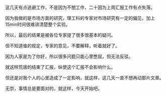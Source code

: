 这几天有点逃避工作，不是因为不想工作，二十因为上周汇报工作有点失落。

因为我做的是市场方面的研究，理工科的专家对市场研究有一定的偏见，加上15min时间很难讲清楚整个实验。

所以，最后的结果是被各位专家提了很多很基本的疑问。

<!--more-->

但不知道谁的规定，专家的意见，不要解释，听着就好了。

因为人家是为了你好，所以很多问题只能心里憋屈，但无法反驳。

就这样荒唐的结束了汇报，纵使这个汇报不会影响什么。

但还是对我个人的心里造成了一定影响，就这样，这几天一直不想再动那片文章。

无奈，事情总是要面对的，就这样，今天开始吧。